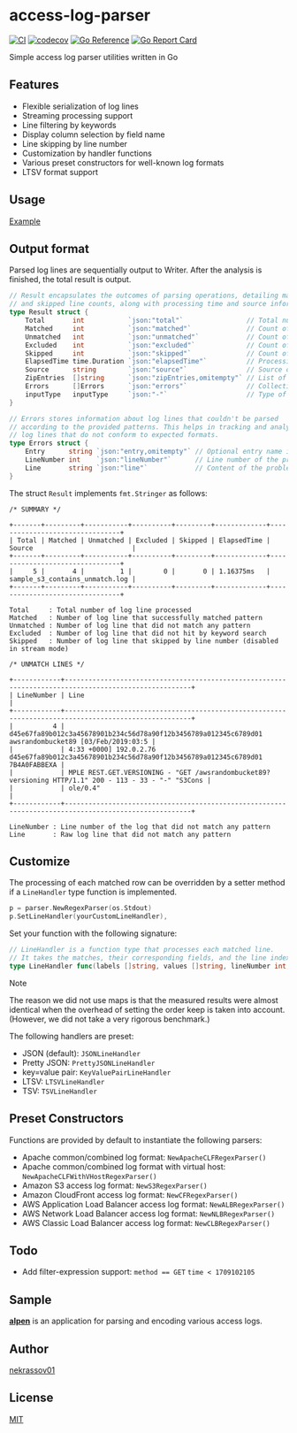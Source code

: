 access-log-parser
=================

[![CI](https://github.com/nekrassov01/access-log-parser/actions/workflows/test.yml/badge.svg?branch=main)](https://github.com/nekrassov01/access-log-parser/actions/workflows/test.yml)
[![codecov](https://codecov.io/gh/nekrassov01/access-log-parser/graph/badge.svg?token=RIV62CQILM)](https://codecov.io/gh/nekrassov01/access-log-parser)
[![Go Reference](https://pkg.go.dev/badge/github.com/nekrassov01/access-log-parser.svg)](https://pkg.go.dev/github.com/nekrassov01/access-log-parser)
[![Go Report Card](https://goreportcard.com/badge/github.com/nekrassov01/access-log-parser)](https://goreportcard.com/report/github.com/nekrassov01/access-log-parser)

Simple access log parser utilities written in Go

Features
--------

- Flexible serialization of log lines
- Streaming processing support
- Line filtering by keywords
- Display column selection by field name
- Line skipping by line number
- Customization by handler functions
- Various preset constructors for well-known log formats
- LTSV format support

Usage
-----

[Example](https://github.com/nekrassov01/access-log-parser/blob/main/_examples/main.go)

Output format
-------------

Parsed log lines are sequentially output to Writer. After the analysis is finished, the total result is output.

```go
// Result encapsulates the outcomes of parsing operations, detailing matched, unmatched, excluded,
// and skipped line counts, along with processing time and source information.
type Result struct {
	Total       int           `json:"total"`                // Total number of processed lines.
	Matched     int           `json:"matched"`              // Count of lines that matched the patterns.
	Unmatched   int           `json:"unmatched"`            // Count of lines that did not match any patterns.
	Excluded    int           `json:"excluded"`             // Count of lines excluded based on keyword search.
	Skipped     int           `json:"skipped"`              // Count of lines skipped explicitly.
	ElapsedTime time.Duration `json:"elapsedTime"`          // Processing time for the log data.
	Source      string        `json:"source"`               // Source of the log data.
	ZipEntries  []string      `json:"zipEntries,omitempty"` // List of processed zip entries, if applicable.
	Errors      []Errors      `json:"errors"`               // Collection of errors encountered during parsing.
	inputType   inputType     `json:"-"`                    // Type of input being processed.
}

// Errors stores information about log lines that couldn't be parsed
// according to the provided patterns. This helps in tracking and analyzing
// log lines that do not conform to expected formats.
type Errors struct {
	Entry      string `json:"entry,omitempty"` // Optional entry name if the log came from a zip file.
	LineNumber int    `json:"lineNumber"`      // Line number of the problematic log entry.
	Line       string `json:"line"`            // Content of the problematic log line.
}
```

The struct `Result` implements `fmt.Stringer` as follows:

```text
/* SUMMARY */

+-------+---------+-----------+----------+---------+-------------+--------------------------------+
| Total | Matched | Unmatched | Excluded | Skipped | ElapsedTime | Source                         |
+-------+---------+-----------+----------+---------+-------------+--------------------------------+
|     5 |       4 |         1 |        0 |       0 | 1.16375ms   | sample_s3_contains_unmatch.log |
+-------+---------+-----------+----------+---------+-------------+--------------------------------+

Total     : Total number of log line processed
Matched   : Number of log line that successfully matched pattern
Unmatched : Number of log line that did not match any pattern
Excluded  : Number of log line that did not hit by keyword search
Skipped   : Number of log line that skipped by line number (disabled in stream mode)

/* UNMATCH LINES */

+------------+------------------------------------------------------------------------------------------------------+
| LineNumber | Line                                                                                                 |
+------------+------------------------------------------------------------------------------------------------------+
|          4 | d45e67fa89b012c3a45678901b234c56d78a90f12b3456789a012345c6789d01 awsrandombucket89 [03/Feb/2019:03:5 |
|            | 4:33 +0000] 192.0.2.76 d45e67fa89b012c3a45678901b234c56d78a90f12b3456789a012345c6789d01 7B4A0FABBEXA |
|            | MPLE REST.GET.VERSIONING - "GET /awsrandombucket89?versioning HTTP/1.1" 200 - 113 - 33 - "-" "S3Cons |
|            | ole/0.4"                                                                                             |
+------------+------------------------------------------------------------------------------------------------------+

LineNumber : Line number of the log that did not match any pattern
Line       : Raw log line that did not match any pattern
```

Customize
---------

The processing of each matched row can be overridden by a setter method if a `LineHandler` type function is implemented.

```go
p = parser.NewRegexParser(os.Stdout)
p.SetLineHandler(yourCustomLineHandler),
```

Set your function with the following signature:

```go
// LineHandler is a function type that processes each matched line.
// It takes the matches, their corresponding fields, and the line index, and returns processed string data.
type LineHandler func(labels []string, values []string, lineNumber int, hasLineNumber, isFirst bool) (string, error)
```

> [!NOTE]
>The reason we did not use maps is that the measured results were almost identical when the overhead of setting the order keep is taken into account. (However, we did not take a very rigorous benchmark.)

The following handlers are preset:

- JSON (default): `JSONLineHandler`
- Pretty JSON: `PrettyJSONLineHandler`
- key=value pair: `KeyValuePairLineHandler`
- LTSV: `LTSVLineHandler`
- TSV: `TSVLineHandler`

Preset Constructors
-------------------

Functions are provided by default to instantiate the following parsers:

- Apache common/combined log format: `NewApacheCLFRegexParser()`
- Apache common/combined log format with virtual host: `NewApacheCLFWithVHostRegexParser()`
- Amazon S3 access log format: `NewS3RegexParser()`
- Amazon CloudFront access log format: `NewCFRegexParser()`
- AWS Application Load Balancer access log format: `NewALBRegexParser()`
- AWS Network Load Balancer access log format: `NewNLBRegexParser()`
- AWS Classic Load Balancer access log format: `NewCLBRegexParser()`

Todo
----

- Add filter-expression support: `method == GET` `time < 1709102105`

Sample
------

[__alpen__](https://github.com/nekrassov01/alpen) is an application for parsing and encoding various access logs.

Author
------

[nekrassov01](https://github.com/nekrassov01)

License
-------

[MIT](https://github.com/nekrassov01/access-log-parser/blob/main/LICENSE)

